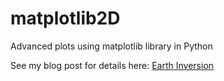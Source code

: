 # matplotlib2D
Advanced plots using matplotlib library in Python

See my blog post for details here: [Earth Inversion](https://www.earthinversion.com/techniques/advanced-2D-plots-with-matplotlib/)

